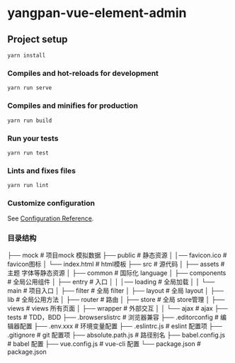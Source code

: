# yangpan-vue-element-admin

## Project setup
```
yarn install
```

### Compiles and hot-reloads for development
```
yarn run serve
```

### Compiles and minifies for production
```
yarn run build
```

### Run your tests
```
yarn run test
```

### Lints and fixes files
```
yarn run lint
```

### Customize configuration
See [Configuration Reference](https://cli.vuejs.org/config/).


### 目录结构
├── mock                       # 项目mock 模拟数据
├── public                     # 静态资源
│   │── favicon.ico            # favicon图标
│   └── index.html             # html模板
├── src                        # 源代码
│   ├── assets                 # 主题 字体等静态资源
│   ├── common                 # 国际化 language
│   ├── components             # 全局公用组件
│   ├── entry                  # 入口
│   │   │── loading            # 全局加载
│   │   └── main               # 项目入口
│   ├── filter                 # 全局 filter
│   ├── layout                 # 全局 layout
│   ├── lib                    # 全局公用方法
│   ├── router                 # 路由
│   ├── store                  # 全局 store管理
│   ├── views                  # views 所有页面
│   ├── wrapper                # 外部交互
│   │   └── ajax               # ajax
├── tests                      # TDD，BDD
├── .browserslistrc            # 浏览器兼容
├── .editorconfig              # 编辑器配置
├── .env.xxx                   # 环境变量配置
├── .eslintrc.js               # eslint 配置项
├── .gitignore                 # git 配置项
├── absolute.path.js           # 路径别名
├── babel.config.js            # babel 配置
├── vue.config.js              # vue-cli 配置
└── package.json               # package.json
